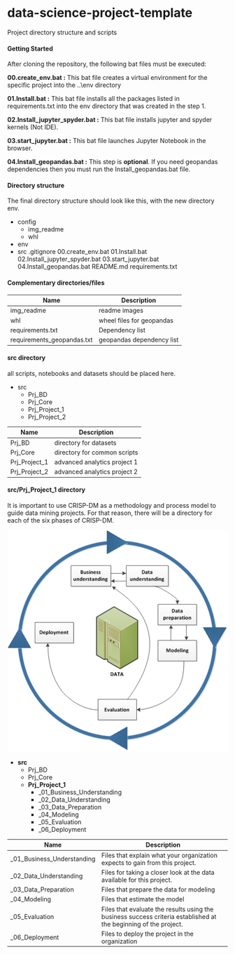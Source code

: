 # data-science-project-template
Project directory structure and scripts

#### Getting Started

After cloning the repository, the following bat files must be executed:

**00.create_env.bat :**  This bat file creates a virtual environment for the specific project into the ..\env directory

**01.Install.bat :**  This bat file installs all the packages listed in requirements.txt into the env directory that was created in the step 1. 

**02.Install_jupyter_spyder.bat :**  This bat file installs jupyter and spyder kernels (Not IDE). 

**03.start_jupyter.bat :** This bat file launches Jupyter Notebook in the browser.

**04.Install_geopandas.bat :** This step is **optional**. If you need geopandas dependencies then you must run the Install_geopandas.bat file.


#### Directory structure

The final directory structure should look like this, with the new directory env.

+ config
    + img_readme
    + whl
+ env
+ src
.gitignore
00.create_env.bat
01.Install.bat
02.Install_jupyter_spyder.bat
03.start_jupyter.bat
04.Install_geopandas.bat
README.md
requirements.txt

#### Complementary directories/files

Name | Description
------------- | -------------
img_readme  | readme images
whl  | wheel files for geopandas
requirements.txt  | Dependency list
requirements_geopandas.txt  | geopandas dependency list


#### src directory
all scripts, notebooks and datasets should be placed here.
+ src
    + Prj_BD
    + Prj_Core
    + Prj_Project_1
    + Prj_Project_2


Name | Description
------------- | -------------
Prj_BD  | directory for datasets
Prj_Core  | directory for common scripts
Prj_Project_1 | advanced analytics project 1
Prj_Project_2 | advanced analytics project 2

#### src/Prj_Project_1 directory

It is important to use CRISP-DM as a methodology and process model to guide data mining projects. For that reason, there will be a directory for each of the six phases of CRISP-DM.

![Image text](https://github.com/ecandela/data-science-project-template/blob/main/config/img_readme/crisp_process.jpg)

+ **src**
    + Prj_BD
    + Prj_Core
    + **Prj_Project_1**
        + _01_Business_Understanding
        + _02_Data_Understanding
        + _03_Data_Preparation
        + _04_Modeling
        + _05_Evaluation
        + _06_Deployment


Name | Description
------------- | -------------
_01_Business_Understanding  | Files that explain what your organization expects to gain from this project.
_02_Data_Understanding  | Files for taking a closer look at the data available for this project.
_03_Data_Preparation | Files that prepare the data for modeling
_04_Modeling | Files that estimate the model
_05_Evaluation | Files that evaluate the results using the business success criteria established at the beginning of the project.
_06_Deployment | Files to deploy the project in the organization



